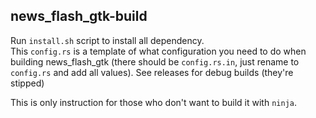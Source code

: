 ## news_flash_gtk-build
Run `install.sh` script to install all dependency.\
This `config.rs` is a template of what configuration you need to do when building news_flash_gtk (there should be `config.rs.in`, just rename to `config.rs` and add all values). See releases for debug builds (they're stipped) 

This is only instruction for those who don't want to build it with `ninja`.
